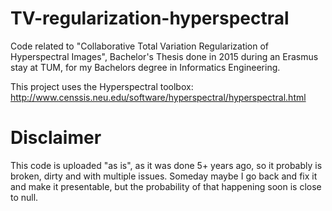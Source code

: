 # TV-regularization-hyperspectral

Code related to "Collaborative Total Variation Regularization of Hyperspectral Images", Bachelor's Thesis done in 2015 during an Erasmus stay at TUM, for my Bachelors degree in Informatics Engineering.

This project uses the Hyperspectral toolbox: http://www.censsis.neu.edu/software/hyperspectral/hyperspectral.html

# Disclaimer
This code is uploaded "as is", as it was done 5+ years ago, so it probably is broken, dirty and with multiple issues. Someday maybe I go back and fix it and make it presentable, but the probability of that happening soon is close to null.

